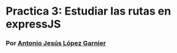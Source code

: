 # Practica 3: Estudiar las rutas en expressJS

### Por [Antonio Jesús López Garnier](https://antoniogarnier.github.io)
